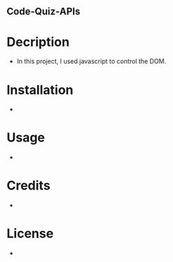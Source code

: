 ## Code-Quiz-APIs

# Decription  

- In this project, I used javascript to control the DOM. 

# Installation

-

# Usage

-


# Credits

-

# License

- 
